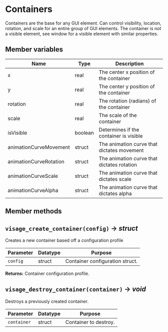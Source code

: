 # Containers
Containers are the base for any GUI element. Can control visibility, location, rotation, and scale for an entire group of GUI elements. The container is not a visible element, see window for a visible element with similar properties. <br>
## Member variables <br>
 | Name                   | Type    | Description                                |
 |------------------------|---------|--------------------------------------------|
 | x                      | real    | The center x position of the container     |
 | y                      | real    | The center y position of the container     |
 | rotation               | real    | The rotation (radians) of the container    |
 | scale                  | real    | The scale of the container                 |
 | isVisible              | boolean | Determines if the container is visible     |
 | animationCurveMovement | struct  | The animation curve that dictates movement |
 | animationCurveRotation | struct  | The animation curve that dictates rotation |
 | animationCurveScale    | struct  | The animation curve that dictates scale    |
 | animationCurveAlpha    | struct  | The animation curve that dictates alpha    |
## Member methods <br>

## `visage_create_container(config)` → *struct*
Creates a new container based off a configuration profile

| Parameter | Datatype  | Purpose |
|-----------|-----------|---------|
|`config` |struct |Container configuration struct. |

**Returns:** Container configuration profile.

## `visage_destroy_container(container)` → *void*
Destroys a previously created container.

| Parameter | Datatype  | Purpose |
|-----------|-----------|---------|
|`container` |struct |Container to destroy. |
